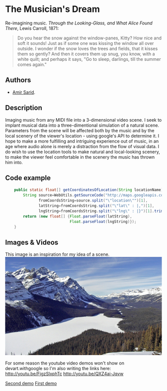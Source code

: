 # The Musician's Dream
Re-imagining music.
 _Through the Looking-Glass, and What Alice Found There_, Lewis Carroll, 1871:
>Do you hear the snow against the window-panes, Kitty? How nice and soft it sounds! Just as if some one was kissing the window all over outside. I wonder if the snow loves the trees and fields, that it kisses them so gently? And then it covers them up snug, you know, with a white quilt; and perhaps it says, "Go to sleep, darlings, till the summer comes again."

## Authors
- [Amir Sarid](https://github.com/amirsarid).

## Description
Imaging music from any MIDI file into a 3-dimensional video scene.
I seek to implant musical data into a three-dimentional simulation of a natural scene. Parameters from the scene will be affected both by the music and by the local scenery of the viewer's location - using google's API to determine it.
I hope to make a more fulfilling and intriguing experience out of music, in an age where audio alone is merely a distraction from the flow of visual data.
I do wish to use the location tools to make natural and local-looking scenery, to make the viewer feel comfortable in the scenery the music has thrown him into.

## Code example

```java
    public static float[] getCoordinatesOfLocation(String locationName) throws Exception {
		String source=WebUtils.getSourceCode("http://maps.googleapis.com/maps/api/geocode/json?address="+locationName+"&sensor=true"),
			   fromCoordsString=source.split("\"location\"")[1],
			   latString=fromCoordsString.split("\"lat\" : |,")[1],
			   lngString=fromCoordsString.split("\"lng\" : |}")[1].trim();
		return (new float[] {Float.parseFloat(latString),
							 Float.parseFloat(lngString)});
	}
```

## Images & Videos

This image is an inspiration for my idea of a scene.
![Some inspiration](project_images/cover1.jpg?raw=true "Some inspiration")

For some reason the youtube video demos won't show on devart.withgoogle so I'm also writing the links here:
http://youtu.be/FjgzSlxphTc
http://youtu.be/QXZ4ai-Jqvw

[Second demo](http://youtu.be/FjgzSlxphTc)
[First demo](http://youtu.be/QXZ4ai-Jqvw)
